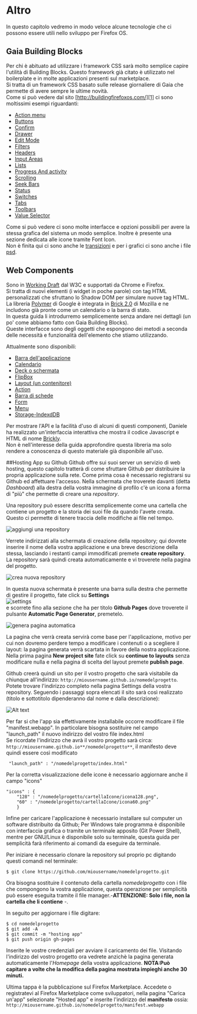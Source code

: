 # Altro

In questo capitolo vedremo in modo veloce alcune tecnologie che ci possono essere utili nello sviluppo per Firefox OS.

## Gaia Building Blocks

Per chi è abituato ad utilizzare i framework CSS sarà molto semplice capire l'utilità di Building Blocks. Questo framework già citato è utilizzato nel boilerplate e in molte applicazioni presenti sul marketplace.  
Si tratta di un framework CSS basato sulle release giornaliere di Gaia che permette di avere sempre le ultime novità.  
Come si può vedere dal sito [http://buildingfirefoxos.com/][1] ci sono moltissimi esempi riguardanti:  

* [Action menu][2]
* [Buttons][3]
* [Confirm][4]
* [Drawer][5]
* [Edit Mode][6]
* [Filters][7]
* [Headers][8]
* [Input Areas][9]
* [Lists][10]
* [Progress And activity][11]
* [Scrolling][12]
* [Seek Bars][13]
* [Status][14]
* [Switches][15]
* [Tabs][16]
* [Toolbars][17]
* [Value Selector][18]

Come si può vedere ci sono molte interfacce e opzioni possibili per avere la stessa grafica del sistema un modo semplice. Inoltre è presente una sezione dedicata alle icone tramite Font Icon.  
Non è finita qui ci sono anche le [transizioni][19] e per i grafici ci sono anche i file [psd][20].  

## Web Components

Sono in [Working Draft][21] dal W3C e supportati da Chrome e Firefox.  
Si tratta di nuovi elementi (i widget in poche parole) con tag HTML personalizzati che sfruttano lo Shadow DOM per simulare nuove tag HTML.  
La libreria [Polymer][22] di Google è integrata in [Brick 2.0][23] di Mozilla e ne includono già pronte come un calendario o la barra di stato.  
In questa guida li introdurremo semplicemente senza andare nei dettagli (un po' come abbiamo fatto con Gaia Building Blocks).  
Queste interfacce sono degli oggetti che espongono dei metodi a seconda delle necessità e funzionalità dell'elemento che stiamo utilizzando.

Attualmente sono disponibili: 

* [Barra dell'applicazione][24]
* [Calendario][25]
* [Deck o schermata][26]
* [FlipBox][27]
* [Layout (un contenitore)][28]
* [Action][29]
* [Barra di schede][30]
* [Form][31]
* [Menu][32]
* [Storage-IndexdDB][33]

Per mostrare l'API e la facilità d'uso di alcuni di questi componenti, Daniele ha realizzato un'interfaccia interattiva che mostra il codice Javascript e HTML di nome [Brickly](http://mte90.github.io/Brickly).  
Non è nell'interesse della guida approfondire questa libreria ma solo rendere a conoscenza di questo materiale già disponibile all'uso.

[1]: http://buildingfirefoxos.com/building-blocks/
[2]: http://buildingfirefoxos.com/building-blocks/action-menu.html
[3]: http://buildingfirefoxos.com/building-blocks/buttons.html
[4]: http://buildingfirefoxos.com/building-blocks/confirm.html
[5]: http://buildingfirefoxos.com/building-blocks/drawer.html
[6]: http://buildingfirefoxos.com/building-blocks/edit-mode.html
[7]: http://buildingfirefoxos.com/building-blocks/filters.html
[8]: http://buildingfirefoxos.com/building-blocks/headers.html
[9]: http://buildingfirefoxos.com/building-blocks/input-areas.html
[10]: http://buildingfirefoxos.com/building-blocks/lists.html
[11]: http://buildingfirefoxos.com/building-blocks/progress-and-activity.html
[12]: http://buildingfirefoxos.com/building-blocks/scrolling.html
[13]: http://buildingfirefoxos.com/building-blocks/seek-bars.html
[14]: http://buildingfirefoxos.com/building-blocks/status.html
[15]: http://buildingfirefoxos.com/building-blocks/switches.html
[16]: http://buildingfirefoxos.com/building-blocks/tabs.htm
[17]: http://buildingfirefoxos.com/building-blocks/toolbars.html
[18]: http://buildingfirefoxos.com/building-blocks/value-selector.html
[19]: http://buildingfirefoxos.com/transitions/app-invokes-app.html
[20]: http://buildingfirefoxos.com/downloads/
[21]: http://www.w3.org/TR/2013/WD-components-intro-20130606/
[22]: http://www.polymer-project.org/
[23]: http://mozbrick.github.io/
[24]: http://mozbrick.github.io/docs/brick-appbar.html
[25]: http://mozbrick.github.io/docs/brick-calendar.html
[26]: http://mozbrick.github.io/docs/brick-deck.html
[27]: http://mozbrick.github.io/docs/brick-flipbox.html
[28]: http://mozbrick.github.io/docs/brick-layout.html
[29]: http://mozbrick.github.io/docs/brick-action.html
[30]: http://mozbrick.github.io/docs/brick-tabbar.html
[31]: http://mozbrick.github.io/docs/brick-form.html
[32]: http://mozbrick.github.io/docs/brick-menu.html
[33]: http://mozbrick.github.io/docs/brick-storage-indexeddb.html


##Hosting App su Github
Github offre sui suoi server un servizio di web hosting, questo capitolo tratterà di come sfruttare Github per distribuire la propria applicazione sulla rete. 
Come prima cosa è necessario registrarsi su Github ed affettuare l'accesso. Nella schermata che troverete davanti (detta *Dashboard*) alla destra della vostra immagine di profilo c'è un icona a forma di "più" che permette di creare una *repository*.  

Una repository può essere descritta semplicemente come una cartella che contiene un progetto e la storia dei suoi file da quando l'avete creata. Questo ci permette di tenere traccia delle modifiche ai file nel tempo.  

![aggiungi una repository][addRepo]

Verrete indirizzati alla schermata di creazione della repository; qui dovrete inserire il nome della vostra applicazione e una breve descrizione della stessa, lasciando i restanti campi immodificati premete **create repository**. La repository sarà quindi creata automaticamente e vi troverete nella pagina del progetto.

![crea nuova repository][createRepo]

In questa nuova schermata è presente una barra sulla destra che permette di gestire il progetto, fate click su **Settings**  
![settings][settings]   
e scorrete fino alla sezione che ha per titolo **Github Pages** dove troverete il pulsante **Automatic Page Generator**, premetelo.

![genera pagina automatica][gitpages]

La pagina che verrà creata servirà come base per l'applicazione, motivo per cui non dovremo perdere tempo a modificare i contenuti o a scegliere il layout: la pagina generata verrà scartata in favore della nostra applicazione. Nella prima pagina **New project site** fate click su **continue to layouts** senza modificare nulla e nella pagina di scelta del layout premete **publish page**.  

Github creerà quindi un sito per il vostro progetto che sarà visitabile da chiunque all'indirizzo: ``http://miousername.github.io/nomedelprogetto``. Potete trovare l'indirizzo completo nella pagina Settings della vostra repository.
Seguendo i passaggi sopra elencati il sito sarà così realizzato (titolo e sottotitolo dipenderanno dal nome e dalla descrizione):

![Alt text][defaultPage]

Per far si che l'app sia effettivamente installabile occorre modificare il file "manifest.webapp". In particolare bisogna sostituire nel campo "launch_path" il nuovo indirizzo del vostro file index.html  
Se ricordate l'indirizzo che avrà il vostro progetto sarà circa: ``http://miousername.github.io**/nomedelprogetto**``,
il manifesto deve quindi essere così modificato
    
     "launch_path" : "/nomedelprogetto/index.html" 
     
Per la corretta visualizzazione delle icone è necessario aggiornare anche il campo "icons"  

    "icons" : {
        "128" : "/nomedelprogetto/cartellaIcone/icona128.png",
        "60" : "/nomedelprogetto/cartellaIcone/icona60.png"
        }
     
Infine per caricare l'applicazione è necessario installare sul computer un software distribuito da Github; Per Windows tale programma è disponibile con interfaccia grafica o tramite un terminale apposito (Git Power Shell), mentre per GNU/Linux è disponibile solo su terminale, questa guida per semplicità farà riferimento ai comandi da eseguire da terminale.

Per iniziare è necessario clonare la repository sul proprio pc digitando questi comandi nel terminale:    
    
    $ git clone https://github.com/miousername/nomedelprogetto.git
    
Ora bisogna sostituire il contenuto della cartella *nomedelprogetto* con i file che compongono la vostra applicazione, questa operazione per semplicità può essere eseguita tramite il file manager.-**ATTENZIONE: Solo i file, non la cartella che li contiene** -.  

In seguito per aggiornare i file digitare:  
    
    $ cd nomedelprogetto
    $ git add -A
    $ git commit -m "hosting app"
    $ git push origin gh-pages
    
Inserite le vostre credenziali per avviare il caricamento dei file. Visitando l'indirizzo del vostro progetto ora vedrete anzichè la pagina generata automaticamente l'*Homepage* della vostra applicazione. **NOTA:Può capitare a volte che la modifica della pagina mostrata impieghi anche 30 minuti.**

Ultima tappa è la pubblicazione sul Firefox Marketplace. Accedete o registratevi al Firefox Marketplace come sviluppatori, nella pagina "Carica un'app" selezionate "Hosted app" e inserite l'indirizzo del **manifesto** ossia: ``http://miousername.github.io/nomedelprogetto/manifest.webapp``

[addRepo]:images/originals/git-addRepo.png
[createRepo]:images/originals/git-createRepo.png
[settings]:images/originals/git-settings.png
[gitpages]:images/originals/git-gitpages.png
[defaultPage]:images/originals/git-defaultPage.png
